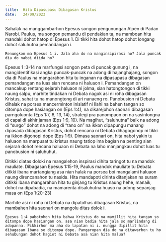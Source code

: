 ```yaml
---
title:  Hita Dipasupasu Dibagasan Kristus
date:   24/09/2023
---
```


Sahalak na manggambarhon Epesus songon pengunungan Alpen di Padan Narobi. Paulus, ma songon pemandu di pendakian ta, na mamboan hita mandaki dohot hatop di Epesus 1. Di tikki hita dohot hatop dohot longang dohot saluhutna pemandangan i.

`Renungkon ma Epesus 1 i. Jala aha do na manginsipirasi ho? Jala puncak dia do naboi diida ho?`

Epesus 1 :3-14 na marfungsi songon peta di puncak gunung i, na mangidentifikasi angka puncak-puncak na adong di hajanghajang, songon dia di Paulus na mangarahon hita tu inganan na dipasupasu dibagasan pemandangan na luas sian rencana ni haluaon i. Pemandangan on mancakup rentang sejarah haluaon ni jolma, sian hatongtongon di tikki naung salpu, marhite tindakan ni Debata nagok asi ni roha dibagasan Kristus, sahat tu na manongtong di ari nanaeng ro. Panobusion ni Debata dihalak na porsea mancerminton inisiatif ni Ilahi na bahen tangan so ditompa dope hasiangan on (Eps 1:4), na dikarejohon saonari dibagasan parngoluonta (Eps 1:7, 8, 13, 14),  strategi pra panompaon on na sasintongna di capai di akhir jaman (Eps 1:9, 10). Na magihut, “saluhutna” baik na adong di “surgo” dohot na adong di “tano on” na ikkon dipapungu manang dipasada dibagasan Kristus, dohot rencana ni Debata dihagogonop ni tikki na ikkon digonopi dope (Eps 1:9). Dimasa saonari on, hita naboi yakin tu haluaon na marpusat tu kristus naung tatiop ima bagian na penting sian sejarah dohot rencana haluaon ni Debata na laho manjangkau dohot luas tu panobusion ni saluhuhut.

Ditikki diatas doloki na mangalehon inspirasi dihita taringot tu na mandok mauliate. Dibagasan Epesus 1:15-19, Paulus mandok mauliate tu Debata ditkki ibana martangiang asa nian halak na porsea boi mangalami haluaon naung direncanahon tu nasida. Hita mandapoti dirinta ditanjakan na suram ditikki Ibana mangarahon hita tu ginjang tu Kristus naung hehe, manaik, dohot na dipabadia, na mamarenta disaluhutna huaso na adong sepanjag masa on (Eps 1:20-23)

Marhite asi ni roha ni Debata na dipatolhas dibagasan Kristus, na mambahen hita saonari on mangolu ditas dolok i.

`Epesus 1:4 pabotohon hita bahwa Kristus do na mamillit hita tangan so ditompa dope hasiangan on, asa nian badia hita jala so marlindang di adopanna. Pikkirhon ma aha do lapatan ni i. nungga dipillit hita dibagasan Ibana so ditompa dope. Pangaropan dia do na ditawarhon tu ho sehubungan dohot hagiot ni Debata asa nian hita malua?`